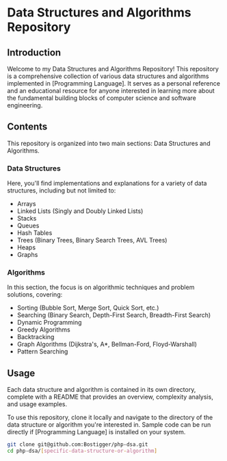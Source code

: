 # Data Structures and Algorithms Repository

## Introduction
Welcome to my Data Structures and Algorithms Repository! This repository is a comprehensive collection of various data structures and algorithms implemented in [Programming Language]. It serves as a personal reference and an educational resource for anyone interested in learning more about the fundamental building blocks of computer science and software engineering.

## Contents
This repository is organized into two main sections: Data Structures and Algorithms.

### Data Structures
Here, you'll find implementations and explanations for a variety of data structures, including but not limited to:
- Arrays
- Linked Lists (Singly and Doubly Linked Lists)
- Stacks
- Queues
- Hash Tables
- Trees (Binary Trees, Binary Search Trees, AVL Trees)
- Heaps
- Graphs

### Algorithms
In this section, the focus is on algorithmic techniques and problem solutions, covering:
- Sorting (Bubble Sort, Merge Sort, Quick Sort, etc.)
- Searching (Binary Search, Depth-First Search, Breadth-First Search)
- Dynamic Programming
- Greedy Algorithms
- Backtracking
- Graph Algorithms (Dijkstra's, A*, Bellman-Ford, Floyd-Warshall)
- Pattern Searching

## Usage
Each data structure and algorithm is contained in its own directory, complete with a README that provides an overview, complexity analysis, and usage examples.

To use this repository, clone it locally and navigate to the directory of the data structure or algorithm you're interested in. Sample code can be run directly if [Programming Language] is installed on your system.

```bash
git clone git@github.com:Bostigger/php-dsa.git
cd php-dsa/[specific-data-structure-or-algorithm]
